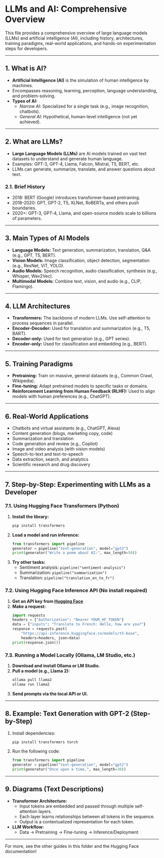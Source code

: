 # LLMs and AI: Comprehensive Overview

This file provides a comprehensive overview of large language models (LLMs) and artificial intelligence (AI), including history, architectures, training paradigms, real-world applications, and hands-on experimentation steps for developers.

---

## 1. What is AI?

- **Artificial Intelligence (AI)** is the simulation of human intelligence by machines.
- Encompasses reasoning, learning, perception, language understanding, and problem-solving.
- **Types of AI:**
  - *Narrow AI*: Specialized for a single task (e.g., image recognition, chatbots).
  - *General AI*: Hypothetical, human-level intelligence (not yet achieved).

---

## 2. What are LLMs?

- **Large Language Models (LLMs)** are AI models trained on vast text datasets to understand and generate human language.
- Examples: GPT-3, GPT-4, Llama, Falcon, Mistral, T5, BERT, etc.
- LLMs can generate, summarize, translate, and answer questions about text.

### 2.1. Brief History
- 2018: BERT (Google) introduces transformer-based pretraining.
- 2018-2020: GPT, GPT-2, T5, XLNet, RoBERTa, and others push boundaries.
- 2020+: GPT-3, GPT-4, Llama, and open-source models scale to billions of parameters.

---

## 3. Main Types of AI Models

- **Language Models:** Text generation, summarization, translation, Q&A (e.g., GPT, T5, BERT).
- **Vision Models:** Image classification, object detection, segmentation (e.g., ResNet, ViT, YOLO).
- **Audio Models:** Speech recognition, audio classification, synthesis (e.g., Whisper, Wav2Vec).
- **Multimodal Models:** Combine text, vision, and audio (e.g., CLIP, Flamingo).

---

## 4. LLM Architectures

- **Transformers:** The backbone of modern LLMs. Use self-attention to process sequences in parallel.
- **Encoder-Decoder:** Used for translation and summarization (e.g., T5, BART).
- **Decoder-only:** Used for text generation (e.g., GPT series).
- **Encoder-only:** Used for classification and embedding (e.g., BERT).

---

## 5. Training Paradigms

- **Pretraining:** Train on massive, general datasets (e.g., Common Crawl, Wikipedia).
- **Fine-tuning:** Adapt pretrained models to specific tasks or domains.
- **Reinforcement Learning from Human Feedback (RLHF):** Used to align models with human preferences (e.g., ChatGPT).

---

## 6. Real-World Applications

- Chatbots and virtual assistants (e.g., ChatGPT, Alexa)
- Content generation (blogs, marketing copy, code)
- Summarization and translation
- Code generation and review (e.g., Copilot)
- Image and video analysis (with vision models)
- Speech-to-text and text-to-speech
- Data extraction, search, and analytics
- Scientific research and drug discovery

---

## 7. Step-by-Step: Experimenting with LLMs as a Developer

### 7.1. Using Hugging Face Transformers (Python)

1. **Install the library:**
   ```bash
   pip install transformers
   ```
2. **Load a model and run inference:**
   ```python
   from transformers import pipeline
   generator = pipeline("text-generation", model="gpt2")
   print(generator("Write a poem about AI:", max_length=50))
   ```
3. **Try other tasks:**
   - Sentiment analysis: `pipeline("sentiment-analysis")`
   - Summarization: `pipeline("summarization")`
   - Translation: `pipeline("translation_en_to_fr")`

### 7.2. Using Hugging Face Inference API (No install required)

1. **Get an API key from [Hugging Face](https://huggingface.co/settings/tokens)**
2. **Make a request:**
   ```python
   import requests
   headers = {"Authorization": "Bearer YOUR_HF_TOKEN"}
   data = {"inputs": "Translate to French: Hello, how are you?"}
   response = requests.post(
       "https://api-inference.huggingface.co/models/t5-base",
       headers=headers, json=data)
   print(response.json())
   ```

### 7.3. Running a Model Locally (Ollama, LM Studio, etc.)

1. **Download and install Ollama or LM Studio.**
2. **Pull a model (e.g., Llama 2):**
   ```bash
   ollama pull llama2
   ollama run llama2
   ```
3. **Send prompts via the local API or UI.**

---

## 8. Example: Text Generation with GPT-2 (Step-by-Step)

1. Install dependencies:
   ```bash
   pip install transformers torch
   ```
2. Run the following code:
   ```python
   from transformers import pipeline
   generator = pipeline("text-generation", model="gpt2")
   print(generator("Once upon a time,", max_length=30))
   ```

---

## 9. Diagrams (Text Descriptions)

- **Transformer Architecture:**
  - Input tokens are embedded and passed through multiple self-attention layers.
  - Each layer learns relationships between all tokens in the sequence.
  - Output is a contextualized representation for each token.
- **LLM Workflow:**
  - Data → Pretraining → Fine-tuning → Inference/Deployment

---

For more, see the other guides in this folder and the Hugging Face documentation! 